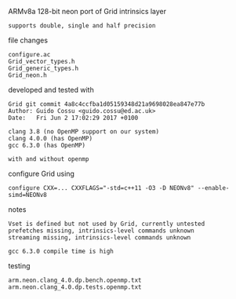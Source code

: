 ARMv8a 128-bit neon port of Grid intrinsics layer

    supports double, single and half precision


file changes

    configure.ac
    Grid_vector_types.h
    Grid_generic_types.h
    Grid_neon.h


developed and tested with

    Grid git commit 4a8c4ccfba1d05159348d21a9698028ea847e77b
    Author: Guido Cossu <guido.cossu@ed.ac.uk>
    Date:   Fri Jun 2 17:02:29 2017 +0100

    clang 3.8 (no OpenMP support on our system)
    clang 4.0.0 (has OpenMP)
    gcc 6.3.0 (has OpenMP)

    with and without openmp


configure Grid using

    configure CXX=... CXXFLAGS="-std=c++11 -O3 -D NEONv8" --enable-simd=NEONv8


notes

    Vset is defined but not used by Grid, currently untested
    prefetches missing, intrinsics-level commands unknown
    streaming missing, intrinsics-level commands unknown

    gcc 6.3.0 compile time is high


testing

    arm.neon.clang_4.0.dp.bench.openmp.txt
    arm.neon.clang_4.0.dp.tests.openmp.txt

